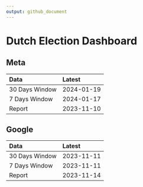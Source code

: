 ```yaml
---
output: github_document
---
```


# Dutch Election Dashboard



## Meta


|Data           |Latest     |
|:--------------|:----------|
|30 Days Window |2024-01-19 |
|7 Days Window  |2024-01-17 |
|Report         |2023-11-10 |

## Google


|Data           |Latest     |
|:--------------|:----------|
|30 Days Window |2023-11-11 |
|7 Days Window  |2023-11-11 |
|Report         |2023-11-14 |
